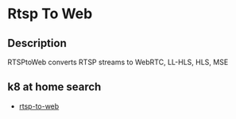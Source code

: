 # Rtsp To Web

## Description

RTSPtoWeb converts RTSP streams to WebRTC, LL-HLS, HLS, MSE

## k8 at home search

- [rtsp-to-web](https://nanne.dev/k8s-at-home-search/#/rtsp-to-web)
